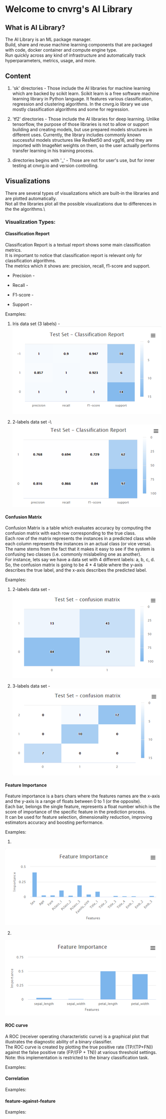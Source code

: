 # Welcome to cnvrg's AI Library

## What is AI Library?

The AI Library is an ML package manager.\
Build, share and reuse machine learning components that are packaged with code, docker container and compute engine type.\
Run quickly across any kind of infrastructure and automatically track hyperparameters, metrics, usage, and more.


Content
-

1) 'sk' directories - Those include the AI libraries for machine learning which are backed by scikit learn.
Scikit learn is a free software machine learning library in Python language. It features various classification, regression and clustering algorithms.
In the cnvrg.io library we use mostly classification algorithms and some for regression.

2) 'tf2' directories - Those include the AI libraries for deep learning. Unlike tensorflow, the purpose of those
libraries is not to allow or support building and creating models, but use prepared models structures in different uses.
Currently, the library includes commonly known successful models structures like ResNet50 and vgg16, and they are imported
with ImageNet weights on them, so the user actually performs transfer learning in his training process.

3) directories begins with '_' - Those are not for user's use, but for inner testing at cnvrg.io and version controlling.


Visualizations
-

There are several types of visualizations which are built-in the libraries and are plotted automatically. \
Not all the libraries plot all the possible visualizations due to differences in the the algorithms.\

### Visualization Types:

#### Classification Report
Classification Report is a textual report shows some main classification metrics.\
It is important to notice that classification report is relevant only for classification algorithms.\
The metrics which it shows are: precision, recall, f1-score and support.
* Precision - 

* Recall - 

* F1-score -

* Support -

Examples:

1) Iris data set (3 labels) -\
![first_class_rep](https://github.com/AccessibleAI/ailibrary/blob/master/_docs/readme_images/classification_report.png)

2) 2-labels data set -\ 
![second_class_rep](https://github.com/AccessibleAI/ailibrary/blob/master/_docs/readme_images/classification_report_2.png)

#### Confusion Matrix
Confusion Matrix is a table which evaluates accuracy by computing the confusion matrix with each row corresponding to the true class.\
Each row of the matrix represents the instances in a predicted class while each column represents the instances in an actual class (or vice versa).\
The name stems from the fact that it makes it easy to see if the system is confusing two classes (i.e. commonly mislabeling one as another).\
For instance, lets say we have a data set with 4 different labels: a, b, c, d.\
So, the confusion matrix is going to be 4 * 4 table where the y-axis describes the true label, and the x-axis describes the predicted label.

Examples:

1) 2-labels data set -\
![first_conf_mat](https://github.com/AccessibleAI/ailibrary/blob/master/_docs/readme_images/confustion_matrix.png)

2) 3-labels data set -\
![second_conf_mat](https://github.com/AccessibleAI/ailibrary/blob/master/_docs/readme_images/confustion_matrix_2.png)


#### Feature Importance
Feature importance is a bars chars where the features names are the x-axis and the y-axis is a range of floats between 0 to 1 (or the opposite).\
Each bar, belongs the single feature, represents a float number which is the score of importance of the specific feature in the prediction process.\
It can be used for feature selection, dimensionality reduction, improving estimators accuracy and boosting performance.

Examples:

1)
![first_fea_imp](https://github.com/AccessibleAI/ailibrary/blob/master/_docs/readme_images/feature_importance.png)

2)
![second_fea_imp](https://github.com/AccessibleAI/ailibrary/blob/master/_docs/readme_images/feature_importance_3.png)


#### ROC curve
A ROC (receiver operating characteristic curve) is a graphical plot that illustrates the diagnostic ability of a binary classifier.\
The ROC curve is created by plotting the true positive rate (TP/(TP+FN)) against the false positive rate (FP/(FP + TN)) at various threshold settings.
Note: this implementation is restricted to the binary classification task.

Examples:


#### Correlation


Examples:


#### feature-against-feature


Examples:

